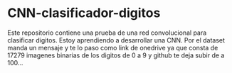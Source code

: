 # CNN-clasificador-digitos
Este repositorio contiene una prueba de una red convolucional para clasificar digitos. Estoy aprendiendo a desarrollar una CNN. Por el dataset manda un mensaje y te lo paso como link de onedrive ya que consta de 17279 imagenes binarias de los digitos de 0 a 9 y github te deja subir de a 100...
